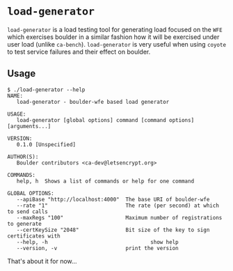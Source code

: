 # `load-generator`

`load-generator` is a load testing tool for generating load focused on the `WFE`
which exercises boulder in a similar fashion how it will be exercised under user
load (unlike `ca-bench`). `load-generator` is very useful when using `coyote` to
test service failures and their effect on boulder.

## Usage

```
$ ./load-generator --help
NAME:
   load-generator - boulder-wfe based load generator

USAGE:
   load-generator [global options] command [command options] [arguments...]

VERSION:
   0.1.0 [Unspecified]

AUTHOR(S):
   Boulder contributors <ca-dev@letsencrypt.org>

COMMANDS:
   help, h	Shows a list of commands or help for one command

GLOBAL OPTIONS:
   --apiBase "http://localhost:4000"  The base URI of boulder-wfe
   --rate "1"                         The rate (per second) at which to send calls
   --maxRegs "100"                    Maximum number of registrations to generate
   --certKeySize "2048"               Bit size of the key to sign certificates with
   --help, -h				                  show help
   --version, -v                      print the version

```

That's about it for now...
